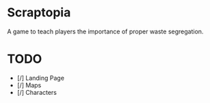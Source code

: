 # Scraptopia

A game to teach players the importance of proper waste segregation. 

# TODO

- [/] Landing Page
- [/] Maps
- [/] Characters
